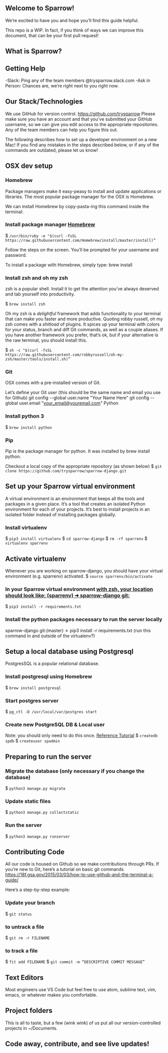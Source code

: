 ## Welcome to Sparrow! 
We’re excited to have you and hope you’ll find this guide helpful. 

This repo is a WIP. In fact, if you think of ways we can improve this document, that can be your first pull request!

## What is Sparrow? <link to about us>

## Getting Help
-Slack: Ping any of the team members @trysparrow.slack.com
-Ask in Person: Chances are, we’re right next to you right now. 

## Our Stack/Technologies

We use GitHub for version control. https://github.com/trysparrow
Please make sure you have an account and that you’ve submitted your GitHub username, so we can give you edit access to the appropriate repositories. Any of the team members can help you figure this out. 

The following describes how to set up a developer environment on a new Mac! If you find any mistakes in the steps described below, or if any of the commands are outdated, please let us know!

<A bit about Django>

## OSX dev setup

### Homebrew
Package managers make it easy-peasy to install and update applications or libraries. The most popular package manager for the OSX is Homebrew. 

We can install Homebrew by copy-pasta-ing this command inside the terminal: 
### Install package manager [Homebrew](https://brew.sh/)  
$ `/usr/bin/ruby -e "$(curl -fsSL https://raw.githubusercontent.com/Homebrew/install/master/install)”`

Follow the steps on the screen. You’ll be prompted for your username and password.

To install a package with Homebrew, simply type: brew install <formula>





### Install zsh and oh my zsh

zsh is a popular shell. Install it to get the attention you’ve always deserved and tab yourself into productivity. 

$ `brew install zsh`

Oh my zsh is a *delightful* framework that adds functionality to your terminal that can make you faster and more productive. Quoting robby russell, oh my zsh comes with a *shitload* of plugins. It spices up your terminal with colors for your status, branch and diff Git commands, as well as a couple aliases. If you have another framework you prefer, that’s ok, but if your alternative is the raw terminal, you should install this. 

$ `sh -c "$(curl -fsSL https://raw.githubusercontent.com/robbyrussell/oh-my-zsh/master/tools/install.sh)”`



### Git
OSX comes with a pre-installed version of Git.

Let’s define your Git user (this should be the same name and email you use for Github)
git config --global user.name "Your Name Here"
git config --global user.email "your_email@youremail.com"
Python

### Install python 3 
$ `brew install python`

### Pip
Pip is the package manager for python. It was installed by brew install python. 


Checkout a local copy of the appropriate repository (as shown below)
$ `git clone https://github.com/trysparrow/sparrow-django.git`


## Set up your Sparrow virtual environment 
A virtual environment is an environment that keeps all the tools and packages in a given place.  It’s a tool that creates an isolated Python environment for each of your projects. It’s best to install projects in an isolated folder instead of installing packages globally. 

### Install virtualenv
$ `pip3 install virtualenv`
$ `cd sparrow-django`
$ `rm -rf sparrenv`
$ `virtualenv sparrenv`

## Activate virtualenv
Whenever you are working on sparrow-django, you should have your virtual environment (e.g. sparrenv) activated. 
$ `source sparrenv/bin/activate`
### In your Sparrow virtual environment [with zsh, your location should look like: (sparrenv) ➜  sparrow-django git:](master)
$ `pip3 install -r requirements.txt`

### Install the python packages necessary to run the server locally 
sparrow-django git:(master) ✗ pip3 install -r requirements.txt (run this command in and outside of the virtualenv?)



## Setup a local database using Postgresql 
PostgresSQL is a popular relational database. 

### Install postgresql using Homebrew
$ `brew install postgresql`

### Start postgres server
$ `pg_ctl -D /usr/local/var/postgres start`  

### Create new PostgreSQL DB & Local user
Note: you should only need to do this once. 
[Reference Tutorial](https://www.digitalocean.com/community/tutorials/how-to-use-postgresql-with-your-django-application-on-ubuntu-14-04)
$ `createdb spdb` 
$ `createuser spadmin`



## Preparing to run the server 
### Migrate the database (only necessary if you change the database) 
$ `python3 manage.py migrate`  
### Update static files 
$ `python3 manage.py collectstatic`  
### Run the server 
$ `python3 manage.py runserver`  


## Contributing Code
All our code is housed on Github so we make contributions through PRs. If you’re new to Git, here’s a tutorial on basic git commands https://18f.gsa.gov/2015/03/03/how-to-use-github-and-the-terminal-a-guide/

Here’s a step-by-step example:
<insert a little more detail>
### Update your branch
$ `git status`
### to untrack a file 
$ `git rm -r FILENAME`
### to track a file 
$ `fit add FILENAME` 
$ `git commit -m “DESCRIPTIVE COMMIT MESSAGE”`

## Text Editors
Most engineers use VS Code but feel free to use atom, sublime text, vim, emacs, or whatever makes you comfortable.

## Project folders
This is all to taste, but a few (wink wink) of us put all our version-controlled projects in ~/Documents. 

## Code away, contribute, and see live updates!


